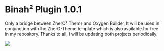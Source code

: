 # Binah² Plugin 1.0.1

Only a bridge between ZherO² Theme and Oxygen Builder, It will be used in conjunction with the ZherO-Theme template which is also available for free in my repository.
Thanks to all, I will be updating both projects periodically.

<img src="https://github.com/ndawebs/binahplugin/blob/master/binah.png?raw=true">
